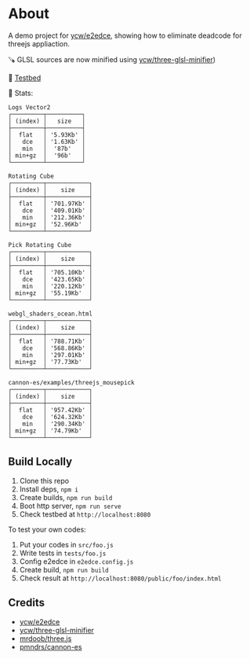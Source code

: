 # About

A demo project for [ycw/e2edce](https://github.com/ycw/e2edce), showing how to 
eliminate deadcode for threejs appliaction. 

🪚 GLSL sources are now minified using [ycw/three-glsl-minifier](https://github.com/ycw/three-glsl-minifier))

🧪 [Testbed](https://ycw.github.io/e2edce-sample-project)

🔢 Stats:

```
Logs Vector2
┌─────────┬──────────┐
│ (index) │   size   │
├─────────┼──────────┤
│  flat   │ '5.93Kb' │
│   dce   │ '1.63Kb' │
│   min   │  '87b'   │
│ min+gz  │  '96b'   │
└─────────┴──────────┘

Rotating Cube
┌─────────┬────────────┐
│ (index) │    size    │
├─────────┼────────────┤
│  flat   │ '701.97Kb' │
│   dce   │ '409.01Kb' │
│   min   │ '212.36Kb' │
│ min+gz  │ '52.96Kb'  │
└─────────┴────────────┘

Pick Rotating Cube
┌─────────┬────────────┐
│ (index) │    size    │
├─────────┼────────────┤
│  flat   │ '705.10Kb' │
│   dce   │ '423.65Kb' │
│   min   │ '220.12Kb' │
│ min+gz  │ '55.19Kb'  │
└─────────┴────────────┘

webgl_shaders_ocean.html
┌─────────┬────────────┐
│ (index) │    size    │
├─────────┼────────────┤
│  flat   │ '788.71Kb' │
│   dce   │ '568.86Kb' │
│   min   │ '297.01Kb' │
│ min+gz  │ '77.73Kb'  │
└─────────┴────────────┘

cannon-es/examples/threejs_mousepick
┌─────────┬────────────┐
│ (index) │    size    │
├─────────┼────────────┤
│  flat   │ '957.42Kb' │
│   dce   │ '624.32Kb' │
│   min   │ '290.34Kb' │
│ min+gz  │ '74.79Kb'  │
└─────────┴────────────┘
```



## Build Locally

1. Clone this repo
2. Install deps, `npm i`
3. Create builds, `npm run build`
4. Boot http server, `npm run serve`
5. Check testbed at `http://localhost:8080`

To test your own codes:

1. Put your codes in `src/foo.js`
2. Write tests in `tests/foo.js`
3. Config e2edce in `e2edce.config.js`
4. Create build, `npm run build`
6. Check result at `http://localhost:8080/public/foo/index.html`



## Credits

- [ycw/e2edce](https://github.com/ycw/e2edce)
- [ycw/three-glsl-minifier](https://github.com/ycw/three-glsl-minifier)
- [mrdoob/three.js](https://github.com/mrdoob/three.js)
- [pmndrs/cannon-es](https://github.com/pmndrs/cannon-es)
